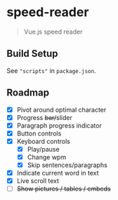 # speed-reader

> Vue.js speed reader

## Build Setup

See `"scripts"` in `package.json`.

## Roadmap

- [x] Pivot around optimal character
- [x] Progress ~~bar/~~slider
- [x] Paragraph progress indicator
- [x] Button controls
- [x] Keyboard controls
  - [x] Play/pause
  - [x] Change wpm
  - [x] Skip sentences/paragraphs
- [x] Indicate current word in text
- [x] Live scroll text
- [ ] ~~Show pictures / tables / embeds~~
